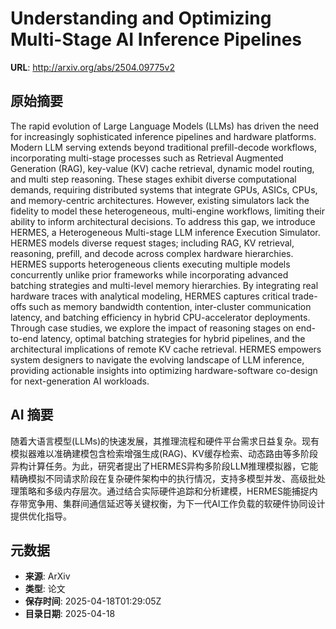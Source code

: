 # Understanding and Optimizing Multi-Stage AI Inference Pipelines

**URL**: http://arxiv.org/abs/2504.09775v2

## 原始摘要

The rapid evolution of Large Language Models (LLMs) has driven the need for
increasingly sophisticated inference pipelines and hardware platforms. Modern
LLM serving extends beyond traditional prefill-decode workflows, incorporating
multi-stage processes such as Retrieval Augmented Generation (RAG), key-value
(KV) cache retrieval, dynamic model routing, and multi step reasoning. These
stages exhibit diverse computational demands, requiring distributed systems
that integrate GPUs, ASICs, CPUs, and memory-centric architectures. However,
existing simulators lack the fidelity to model these heterogeneous,
multi-engine workflows, limiting their ability to inform architectural
decisions.
  To address this gap, we introduce HERMES, a Heterogeneous Multi-stage LLM
inference Execution Simulator. HERMES models diverse request stages; including
RAG, KV retrieval, reasoning, prefill, and decode across complex hardware
hierarchies. HERMES supports heterogeneous clients executing multiple models
concurrently unlike prior frameworks while incorporating advanced batching
strategies and multi-level memory hierarchies. By integrating real hardware
traces with analytical modeling, HERMES captures critical trade-offs such as
memory bandwidth contention, inter-cluster communication latency, and batching
efficiency in hybrid CPU-accelerator deployments. Through case studies, we
explore the impact of reasoning stages on end-to-end latency, optimal batching
strategies for hybrid pipelines, and the architectural implications of remote
KV cache retrieval. HERMES empowers system designers to navigate the evolving
landscape of LLM inference, providing actionable insights into optimizing
hardware-software co-design for next-generation AI workloads.


## AI 摘要

随着大语言模型(LLMs)的快速发展，其推理流程和硬件平台需求日益复杂。现有模拟器难以准确建模包含检索增强生成(RAG)、KV缓存检索、动态路由等多阶段异构计算任务。为此，研究者提出了HERMES异构多阶段LLM推理模拟器，它能精确模拟不同请求阶段在复杂硬件架构中的执行情况，支持多模型并发、高级批处理策略和多级内存层次。通过结合实际硬件追踪和分析建模，HERMES能捕捉内存带宽争用、集群间通信延迟等关键权衡，为下一代AI工作负载的软硬件协同设计提供优化指导。

## 元数据

- **来源**: ArXiv
- **类型**: 论文
- **保存时间**: 2025-04-18T01:29:05Z
- **目录日期**: 2025-04-18
